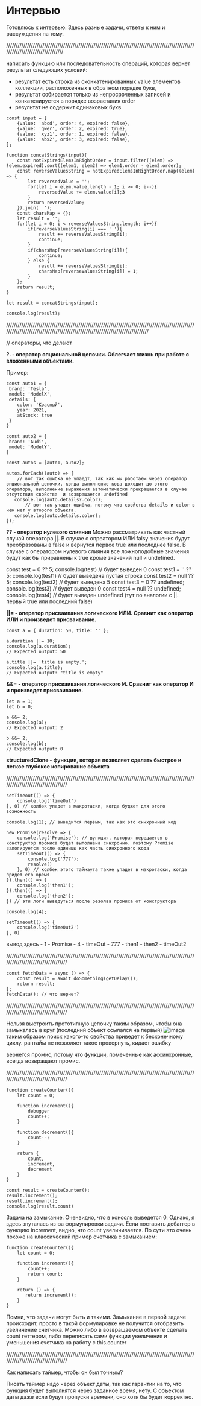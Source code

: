 # Интервью

Готовлюсь к интервью. Здесь разные задачи, ответы к ним и рассуждения на тему.

/////////////////////////////////////////////////////////////////////////////////////////////////////////////////////////////////


написать функцию или последовательность операций, которая вернет результат следующих условий:
- результат есть строка из сконкатенированных value элементов коллекции, расположенных в обратном порядке букв,
- результат собирается только из непросроченных записей и конкатенируется в порядке возрастания order
- результат не содержит одинаковых букв

```
const input = [
    {value: 'abcd', order: 4, expired: false},
    {value: 'qwer', order: 2, expired: true},
    {value: 'xyz1', order: 1, expired: false},
    {value: 'abx2', order: 3, expired: false},
];

function concatStrings(input){
    const notExpiredElemsInRightOrder = input.filter((elem) => !elem.expired).sort((elem1, elem2) => elem1.order - elem2.order);
    const reverseValuesString = notExpiredElemsInRightOrder.map((elem) => {
        let reversedValue = '';
        for(let i = elem.value.length - 1; i >= 0; i--){
            reversedValue += elem.value[i];3 
        }
        return reversedValue;
    }).join(' ');
    const charsMap = {};
    let result = '';
    for(let i = 0; i < reverseValuesString.length; i++){
        if(reverseValuesString[i] === ' '){
            result += reverseValuesString[i];
            continue;
        }
        if(charsMap[reverseValuesString[i]]){
            continue;
        } else {
            result += reverseValuesString[i];
            charsMap[reverseValuesString[i]] = 1;
        }
    };
    return result;
}

let result = concatStrings(input);

console.log(result);
```

//////////////////////////////////////////////////////////////////////////////////////////////////////////////////////////////////////////////////////////////////////////////

// операторы, что делают

**?. - оператор опциональной цепочки. Облегчает жизнь при работе с вложенными объектами.**

Пример:

```
const auto1 = {
 brand: 'Tesla',
 model: 'ModelX',
 details: {
    color: 'Красный',
    year: 2021,
    atStock: true
 }
}

const auto2 = {
 brand: 'Audi',
 model: 'ModelY',
}

const autos = [auto1, auto2];

autos.forEach((auto) => {
    // вот так ошибка не упаедт, так как мы работаем через оператор опциональной цепочки. когда выполнение кода доходит до этого оператора, выполнение выражения автоматически прекращается в случае отсутствия свойства  и возвращается undefined
   console.log(auto.details?.color); 
       // вот так упадет ошибка, потому что свойства details и color в нем нет у второго объекта.
   console.log(auto.details.color); 
});
```

**?? - оператор нулевого слияния**
Можно рассматривать как частный случай оператора ||. В случае с опреатором ИЛИ falsy значения будут преобразованы в false и вернутся первое true или последнее false. В случае с оператором нулевого слияния все ложноподобные значения будут как бы приравнены к true кроме значений null и undefined. 

const test = 0 ?? 5;
console.log(test) // будет выведен 0
const test1 = '' ?? 5;
console.log(test1) // будет выведена пустая строка
const test2 = null ?? 5;
console.log(test2) // будет выведена 5
const test3 = 0 ?? undefined;
console.log(test3) // будет выведен 0
const test4 = null ?? undefined;
console.log(test4) // будет выведен undefined (тут по аналогии с ||. первый true или последний false)

**||= - оператор присваивания логического ИЛИ. Сравнит как оператор ИЛИ и произведет присваивание.**
```
const a = { duration: 50, title: '' };

a.duration ||= 10;
console.log(a.duration);
// Expected output: 50

a.title ||= 'title is empty.';
console.log(a.title);
// Expected output: "title is empty"
```

**&&= - оператор присваивания логического И. Сравнит как оператор И и произведет присваивание.**

```
let a = 1;
let b = 0;

a &&= 2;
console.log(a);
// Expected output: 2

b &&= 2;
console.log(b);
// Expected output: 0
```

**structuredClone - функция, которая позволяет сделать быстрое и легкое глубокое копирование объекта**

///////////////////////////////////////////////////////////////////////////////////////////////////////////////////////////////////
```
setTimeout(() => {
    console.log('timeOut')
}, 0) // колбэк упадет в макротаски, когда буджет для этого возможность

console.log(1); // выведится первым, так как это синхронный код

new Promise(resolve => {
    console.log('Promise'); // функция, которая передается в конструктор промиса будет выполнена синхронно. поэтому Promise залогируется после единицы как часть синхронного кода
    setTimeout(() => {
        console.log('777');
        resolve()
    }, 0) // колбек этого таймаута также упадет в макротаски, когда придет его время
}).then(() => {
    console.log('then1');
}).then(() => {
    console.log('then2');
}) // эти логи выведуться после резолва промиса от конструктора

console.log(4);

setTimeout(() => {
    console.log('timeOut2')
}, 0)

```

вывод здесь - 1 - Promise - 4 - timeOut - 777 - then1 - then2 - timeOut2

///////////////////////////////////////////////////////////////////////////////////////////////////////////////////////////////////

```
const fetchData = async () => {
    const result = await doSomething(getDelay());
    return result;
};
fetchData(); // что вернет?
```

///////////////////////////////////////////////////////////////////////////////////////////////////////////////////////////////////

Нельзя выстроить прототипную цепочку таким образом, чтобы она замыкалась в круг (последний объект ссылался на первый)
![image](https://github.com/AlinaLaniuk/interview/assets/101401177/e6e1580d-9088-417e-b2b3-cf32b8abe042)
таким образом поиск какого-то свойства приведет к бесконечному циклу. рантайм не позволяет такое провернуть, кидает ошибку

вернется промис, потому что функции, помеченные как ассинхронные, всегда возвращают промис.

///////////////////////////////////////////////////////////////////////////////////////////////////////////////////////////////////
```
function createCounter(){
    let count = 0;

    function increment(){
        debugger
        count++;
    }

    function decrement(){
        count--;
    }

    return {
        count,
        increment,
        decrement
    }
}

const result = createCounter();
result.increment();
result.increment();
console.log(result.count)
```

Задача на замыкание. Оченвидно, что в консоль выведется 0. Однако, я здесь зпуталась из-за формулировки задачи. Если поставить дебаггер в функцию increment, видно, что count увеличивается. По сути это очень похоже на классический пример счетчика с замыканием:

```
function createCounter(){
    let count = 0;

    function increment(){
        count++;
        return count;
    }

    return () => {
       return increment();
    }
}
```

Помни, что задачи могут быть и такими. Замыкание в первой задаче происходит, просто в такой формулировке не получится отобразить увеличение счетчика. Можно либо в возвращаемом объекте
сделать count геттером, либо переписать сами функции увеличения и уменьшения счетчика на работу с this.counter

///////////////////////////////////////////////////////////////////////////////////////////////////////////////////////////////////

Как написать таймер, чтобы он был точным?

Писать таймер надо через объект даты, так как гарантии на то, что функция будет выполнятся через заданное время, нету. С объектом даты даже если будут пропуски времени, оно хотя бы будет корректно.
